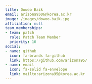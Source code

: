 ```yaml
---
title: Dowoo Baik
email: arizona9506@korea.ac.kr
image: /images/dowoo-baik.jpg
affiliation: null
team_memberships:
- team: patch
  role: Patch Team Member
  priority: 10
social:
- name: github
  icon: fa-brands fa-github
  link: https://github.com/arizona95/
- name: email
  icon: fa-solid fa-envelope
  link: mailto:arizona95@korea.ac.kr
---
```




